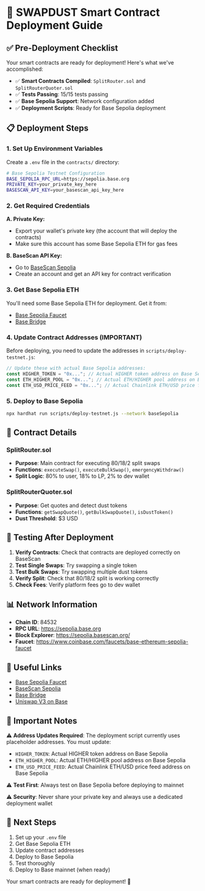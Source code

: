 # 🚀 SWAPDUST Smart Contract Deployment Guide

## ✅ Pre-Deployment Checklist

Your smart contracts are ready for deployment! Here's what we've accomplished:

- ✅ **Smart Contracts Compiled**: `SplitRouter.sol` and `SplitRouterQuoter.sol`
- ✅ **Tests Passing**: 15/15 tests passing
- ✅ **Base Sepolia Support**: Network configuration added
- ✅ **Deployment Scripts**: Ready for Base Sepolia deployment

## 📋 Deployment Steps

### 1. Set Up Environment Variables

Create a `.env` file in the `contracts/` directory:

```bash
# Base Sepolia Testnet Configuration
BASE_SEPOLIA_RPC_URL=https://sepolia.base.org
PRIVATE_KEY=your_private_key_here
BASESCAN_API_KEY=your_basescan_api_key_here
```

### 2. Get Required Credentials

**A. Private Key:**
- Export your wallet's private key (the account that will deploy the contracts)
- Make sure this account has some Base Sepolia ETH for gas fees

**B. BaseScan API Key:**
- Go to [BaseScan Sepolia](https://sepolia.basescan.org/)
- Create an account and get an API key for contract verification

### 3. Get Base Sepolia ETH

You'll need some Base Sepolia ETH for deployment. Get it from:
- [Base Sepolia Faucet](https://www.coinbase.com/faucets/base-ethereum-sepolia-faucet)
- [Base Bridge](https://bridge.base.org/)

### 4. Update Contract Addresses (IMPORTANT)

Before deploying, you need to update the addresses in `scripts/deploy-testnet.js`:

```javascript
// Update these with actual Base Sepolia addresses:
const HIGHER_TOKEN = "0x..."; // Actual HIGHER token address on Base Sepolia
const ETH_HIGHER_POOL = "0x..."; // Actual ETH/HIGHER pool address on Base Sepolia
const ETH_USD_PRICE_FEED = "0x..."; // Actual Chainlink ETH/USD price feed on Base Sepolia
```

### 5. Deploy to Base Sepolia

```bash
npx hardhat run scripts/deploy-testnet.js --network baseSepolia
```

## 🔧 Contract Details

### SplitRouter.sol
- **Purpose**: Main contract for executing 80/18/2 split swaps
- **Functions**: `executeSwap()`, `executeBulkSwap()`, `emergencyWithdraw()`
- **Split Logic**: 80% to user, 18% to LP, 2% to dev wallet

### SplitRouterQuoter.sol
- **Purpose**: Get quotes and detect dust tokens
- **Functions**: `getSwapQuote()`, `getBulkSwapQuote()`, `isDustToken()`
- **Dust Threshold**: $3 USD

## 🧪 Testing After Deployment

1. **Verify Contracts**: Check that contracts are deployed correctly on BaseScan
2. **Test Single Swaps**: Try swapping a single token
3. **Test Bulk Swaps**: Try swapping multiple dust tokens
4. **Verify Split**: Check that 80/18/2 split is working correctly
5. **Check Fees**: Verify platform fees go to dev wallet

## 📊 Network Information

- **Chain ID**: 84532
- **RPC URL**: https://sepolia.base.org
- **Block Explorer**: https://sepolia.basescan.org/
- **Faucet**: https://www.coinbase.com/faucets/base-ethereum-sepolia-faucet

## 🔗 Useful Links

- [Base Sepolia Faucet](https://www.coinbase.com/faucets/base-ethereum-sepolia-faucet)
- [BaseScan Sepolia](https://sepolia.basescan.org/)
- [Base Bridge](https://bridge.base.org/)
- [Uniswap V3 on Base](https://app.uniswap.org/)

## 🚨 Important Notes

⚠️ **Address Updates Required**: The deployment script currently uses placeholder addresses. You must update:
- `HIGHER_TOKEN`: Actual HIGHER token address on Base Sepolia
- `ETH_HIGHER_POOL`: Actual ETH/HIGHER pool address on Base Sepolia
- `ETH_USD_PRICE_FEED`: Actual Chainlink ETH/USD price feed address on Base Sepolia

⚠️ **Test First**: Always test on Base Sepolia before deploying to mainnet

⚠️ **Security**: Never share your private key and always use a dedicated deployment wallet

## 🎯 Next Steps

1. Set up your `.env` file
2. Get Base Sepolia ETH
3. Update contract addresses
4. Deploy to Base Sepolia
5. Test thoroughly
6. Deploy to Base mainnet (when ready)

Your smart contracts are ready for deployment! 🚀 